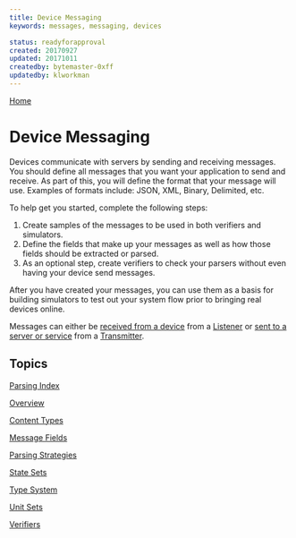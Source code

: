 ```yaml
---
title: Device Messaging
keywords: messages, messaging, devices

status: readyforapproval
created: 20170927
updated: 20171011
createdby: bytemaster-0xff
updatedby: klworkman
---
```

[Home](../Index.md)

# Device Messaging

Devices communicate with servers by sending and receiving messages.  You should define all messages
that you want your application to send and receive.  As part of this, you will define the format that your message will use.
Examples of formats include: JSON, XML, Binary, Delimited, etc.  

To help get you started, complete the following steps:
1. Create samples of the messages to be used in both verifiers and simulators.
2. Define the fields that make up your messages as well as how those fields should be extracted or parsed.
3. As an optional step, create verifiers to check your parsers without even having your device send messages.

After you have created your messages, you can use them as a basis for building simulators to test out your system
flow prior to bringing real devices online.

Messages can either be [received from a device](IncomingMessages.md) from a [Listener](../PipelineModules/Listener.md) or [sent to a server or service](OutgoingMessages.md) from a [Transmitter](../PipelineModules/Transmitter.md).


## Topics

[Parsing Index](Parsing/Index.md)

[Overview](Parsing/Overview.md)

[Content Types](ContentTypes.md)

[Message Fields](MessageFields.md)

[Parsing Strategies](Parsing/ParsingStrategies.md)

[State Sets](./TypeSystem/StatesAndEnums.md)

[Type System](./TypeSystem/Index.md)

[Unit Sets](./TypeSystem/ValueWithUnits.md)

[Verifiers](./Parsing/Verifiers.md)

